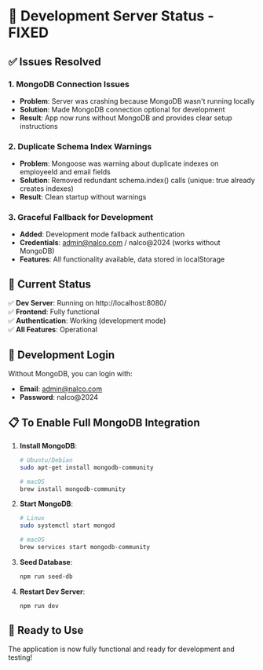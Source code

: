 # 🚀 Development Server Status - FIXED

## ✅ Issues Resolved

### 1. **MongoDB Connection Issues**

- **Problem**: Server was crashing because MongoDB wasn't running locally
- **Solution**: Made MongoDB connection optional for development
- **Result**: App now runs without MongoDB and provides clear setup instructions

### 2. **Duplicate Schema Index Warnings**

- **Problem**: Mongoose was warning about duplicate indexes on employeeId and email fields
- **Solution**: Removed redundant schema.index() calls (unique: true already creates indexes)
- **Result**: Clean startup without warnings

### 3. **Graceful Fallback for Development**

- **Added**: Development mode fallback authentication
- **Credentials**: admin@nalco.com / nalco@2024 (works without MongoDB)
- **Features**: All functionality available, data stored in localStorage

## 🎯 Current Status

✅ **Dev Server**: Running on http://localhost:8080/  
✅ **Frontend**: Fully functional  
✅ **Authentication**: Working (development mode)  
✅ **All Features**: Operational

## 🔐 Development Login

Without MongoDB, you can login with:

- **Email**: admin@nalco.com
- **Password**: nalco@2024

## 📋 To Enable Full MongoDB Integration

1. **Install MongoDB**:

   ```bash
   # Ubuntu/Debian
   sudo apt-get install mongodb-community

   # macOS
   brew install mongodb-community
   ```

2. **Start MongoDB**:

   ```bash
   # Linux
   sudo systemctl start mongod

   # macOS
   brew services start mongodb-community
   ```

3. **Seed Database**:

   ```bash
   npm run seed-db
   ```

4. **Restart Dev Server**:
   ```bash
   npm run dev
   ```

## 🎉 Ready to Use

The application is now fully functional and ready for development and testing!
